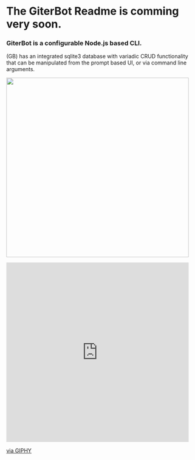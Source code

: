 # The GiterBot Readme is comming very soon.

### GiterBot is a configurable Node.js based CLI.  
(GB) has an integrated sqlite3 database with variadic CRUD functionality that can be manipulated from the prompt based UI, or via command line arguments.

<img src="https://giphy.com/embed/l46CwEYnbFtFfjZNS" width="480" height="472" frameBorder="0" class="giphy-embed" allowFullScreen></iframe><p><a href="https://giphy.com/gifs/robot-slip-banana-peel-l46CwEYnbFtFfjZNS" width="40%" height="225px"/>


<iframe src="https://giphy.com/embed/l46CwEYnbFtFfjZNS" width="480" height="472" frameBorder="0" class="giphy-embed" allowFullScreen></iframe><p><a href="https://giphy.com/gifs/robot-slip-banana-peel-l46CwEYnbFtFfjZNS">via GIPHY</a></p>
